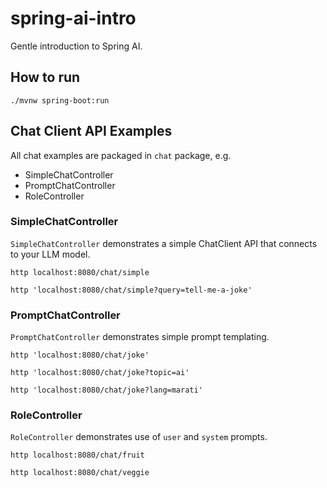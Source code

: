 # spring-ai-intro

Gentle introduction to Spring AI.

## How to run

```shell
./mvnw spring-boot:run
```

## Chat Client API Examples

All chat examples are packaged in `chat` package, e.g.
* SimpleChatController
* PromptChatController
* RoleController


### SimpleChatController

`SimpleChatController` demonstrates a simple ChatClient API that connects to your LLM model.

```shell
http localhost:8080/chat/simple
```

```shell
http 'localhost:8080/chat/simple?query=tell-me-a-joke'
```

### PromptChatController

`PromptChatController` demonstrates simple prompt templating.

```shell
http 'localhost:8080/chat/joke'
```

```shell
http 'localhost:8080/chat/joke?topic=ai'
```

```shell
http 'localhost:8080/chat/joke?lang=marati'
```

### RoleController

`RoleController` demonstrates use of `user` and `system` prompts.


```shell
http localhost:8080/chat/fruit
```

```shell
http localhost:8080/chat/veggie
```

